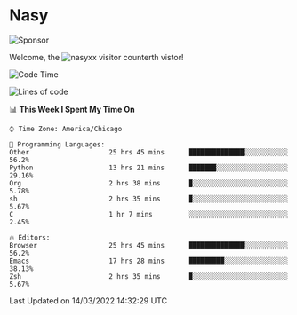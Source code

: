 # Nasy

<!--
<p align="center">
<img height="200" src="https://github-readme-stats.vercel.app/api?username=nasyxx&count_private=true&show_icons=true&theme=dracula&include_all_commits=true"/>
<img height="200" src="https://github-readme-stats.vercel.app/api/top-langs/?username=nasyxx&theme=dracula&hide=html,jupyter+notebook&count_private=true&show_icons=true"/>
</p>

  
----------------
-->

![Sponsor](https://img.shields.io/static/v1.svg?label=Sponsor&message=%E2%9D%A4&logo=GitHub&style=flat&color=pink)
 
Welcome, the ![nasyxx visitor counter](https://count.getloli.com/get/@nasyxx?theme=rule34)th vistor!
 
<!--START_SECTION:waka-->
![Code Time](http://img.shields.io/badge/Code%20Time-2%2C020%20hrs%2029%20mins-blue)

![Lines of code](https://img.shields.io/badge/From%20Hello%20World%20I%27ve%20Written-5%20Million%20lines%20of%20code-blue)

📊 **This Week I Spent My Time On** 

```text
⌚︎ Time Zone: America/Chicago

💬 Programming Languages: 
Other                    25 hrs 45 mins      ██████████████░░░░░░░░░░░   56.2% 
Python                   13 hrs 21 mins      ███████░░░░░░░░░░░░░░░░░░   29.16% 
Org                      2 hrs 38 mins       █░░░░░░░░░░░░░░░░░░░░░░░░   5.78% 
sh                       2 hrs 35 mins       █░░░░░░░░░░░░░░░░░░░░░░░░   5.67% 
C                        1 hr 7 mins         ░░░░░░░░░░░░░░░░░░░░░░░░░   2.45%

🔥 Editors: 
Browser                  25 hrs 45 mins      ██████████████░░░░░░░░░░░   56.2% 
Emacs                    17 hrs 28 mins      █████████░░░░░░░░░░░░░░░░   38.13% 
Zsh                      2 hrs 35 mins       █░░░░░░░░░░░░░░░░░░░░░░░░   5.67%

```


 Last Updated on 14/03/2022 14:32:29 UTC
<!--END_SECTION:waka-->

<!-- ![visitors](https://visitor-badge.laobi.icu/badge?page_id=nasyxx.nasyxx) -->
